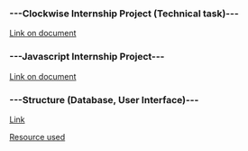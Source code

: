 ### ---Clockwise Internship Project (Technical task)---
[Link on document](https://docs.google.com/document/d/1HzQxQWCDJIkBZPTxXoj-c4Vrn6xCME8NNVihmtG_Oiw)

### ---Javascript Internship Project---
[Link on document](https://docs.google.com/document/d/1jAIh0O8luEFILld2IwWXbX5ea-58mo1GsKeAvA4kdY0/)

### ---Structure (Database, User Interface)---
[Link](
https://viewer.diagrams.net/?tags=%7B%7D&highlight=0000ff&edit=_blank&layers=1&nav=1&title=ApplicationStructure.drawio#R7V1tk5s4Ev41U3X3YaaQePXH8UwmydXmLpVkd%2B%2FyZUtjMzYXDD7AmXF%2B%2FUkYMNAChM2bDZPsZpBBtvU8LXW3uls38sPm7b1HtutP7tK0b7C0fLuRH28wVo0Zov%2Bwlv2hRcaSdmhZedby0IaODV%2BtX2bUKEWtO2tp%2BpkbA9e1A2ubbVy4jmMugkwb8Tz3NXvbi2tn33VLViZo%2BLogNmz901oG60OrgfVj%2BwfTWq3jd0ba7PDKhsQ3R9%2FEX5Ol%2B5pqkt%2FdyA%2Be6waH3zZvD6bNRi8el8NzTwWvJh%2FMM51A5IH7xbdvH1aP37e%2FyPuthfC7zx%2BNW6TgQz8%2Fib2LvnL0cYN9PAaeu3OWJutGupHnr2srML9uyYK9%2Bkphp23rYGPTK0R%2FfXGdIIJRia8fXNv1wr5kKfyh7X7guT%2BSMcXsTsu2U3c%2BSewPbV95ZGmZx14c16G9z6PPbXqB%2BVY4JCgZaEpR092Ygbent0QPyMadHn3dfR6%2F1yPaWDIiDNcpqDFWolYScWyVvMERBvpLhEQtVKT2UEHqwFGJv%2Fw%2Be5kCBKk8QAy5ATzIH1%2FQ%2FP77J%2FXJ%2F%2BP1H7%2FvX36ff7hFAI3ffdPzASRUxLfs14A8syY6msRLhIENGp2lAmI5phfBsnBtm2x9K7w9xHGxtuzlb2Tv7oK4o%2FjqAGL0buxpYlsrh%2F6%2BoAPLupwXjDQHj8LB17ODn1ynxYErDRJqafAFJqjMuH9hk%2Bx87XrWLzbadjSwaSzC61drYxOHzt5kmWuau%2BFyxZoCdxv9ZpsvQfTrsxsE7ia68KIxkLhwLj13%2B414KzO%2BJS1OkchsXcsJwlFT5%2FQvHdwH6U69Uek3e6DX6HhN%2F7LbPSp0DpVUyiTWrUn84NX0Ay4BSvlczYpiGeSyQNdaIoEMSPDxsZAG9PsHFrG%2FUH2AOKtQElNTIW%2BmjLQHcgSOg1M9Lrh0dF%2FscMFfW8ul6YjDg4XhSeERL%2BSicESdHQepdm%2FEprOOQwIqL3Ql8gHGyec8HXYFwP5PsjEn4JOlEgO5nMlN8kCktw54oAIevNsQy56IEBMBySrUkhS1SSoIddcBF7RJH%2BhdH6BmkphCYKgtKQT61cq%2BJgxGxXpdNvb1V%2F98bx1IuiEu6eMBvd7KfzoHRHrrgAOziQPnL%2Fqns0Couw5ogKBD7BNd5uo6YeTLcMKo6EQvDJq1ZYAj6AOb1K5z1S5JmBjx9okgD1pTuxD0xl2xIwaJS25ae6oJSIUuJtBbFxMw9MBdtSumBvS5bYsUdnVFs5wJIr11wQTolHuwgv00DaQ1MzwWMkDP3BdiBZazmtiQsAFLY2HD5JsbgJKIEDQL%2BQxpa8sWXa93Dp3mnqs5%2BieohLneupD2EfnnasBeUx08mQUivXXBghF56OqzQFgRvHQaYOigm2hQXwO8eBpAN%2BG%2FvOWVumlnavRIiZtW4y3WaKa3pHnFUjdp4M1p4DWIUeym5fLAkNuiwbji5bAwQGktGtUDpEInF%2Biti%2FkXOuce6Rt%2Bs67YVVsD%2FrcsWOmNTklpkg5C3XXBB%2Bifu3JnbX02JHvcafwwL%2FzhdDqIdNcFHaCD7sF2Fz%2FClX5iRKKuawaHEc1OECLddcEIHTDiEFgxTRHpRLEZHg0hoFePJTtNdMjE58Dw12ulQw333mRQtmVQojj8otKiVIoJd14C1oj8ewnnz7cnS%2BA4wZ7M9daB%2BMs1wv5GBHtdO%2FJkGgh11wUPavgVx8cDcQvydCKIdNcFEeQJ9xPsxDNwH8gEoEy4n2AOXj7u6oT7CXbf5eMOPYX3y43lFLLhgvdx473zyNjSFMHkVjQzimE%2Bz9qCXrnygZ%2Bs7kpxl8WjNupm27S1jStDX9wV%2B%2BES0p8fWnn6Nq5Ab13MvtDrdt0FL2pgXxxfiaRGuSDUXRdFcKDr7TPx%2FVfXW058SNngHEI0OzkIddcFIaZc3AFoBzyffLfJuCK1O69lQlDEtfprT8VVYHDfBHt9veD0mhgi3XXBAxjrN%2FHgBH3gjOIoAyECP8ivXCe4TFeNiqt9NUjtNORemZJeG9fGEkaf46vh8qA1X40CXXZX7KtRmkuDvXRfjQKddFddGaUG9CUqGWrWMhfprgsuTNFyA1gLeJY5fzFoK1pOhS67650PTouWqwnHCUtB95um6oii5WrAXncZOH3zXKS7Lngg4JgzneU9O5%2BIXi1s4vvWIsuA7PEuh3NZ0uewPEUntphvVvBvdtedNFOj6%2F8criUUXT%2B%2BRd2EF%2FvUxWfTs%2Bi3DS0%2BqcxE892dtzAF1AJzmTlQqXQS4M3JcZtn2iSwfpqZT1FCic9sYUoZilLOUNRyh8McvlD01JECoCOE1FmmJ1nK9RSESyboiaJL9qnbopWz%2BBPHIVbR%2B6gzqfSDGZp01v2xyST8xXMP0F8OX7FZ0RFwbrYgOpqSEp1b2oBwbdmhIuPtD%2F3pVAOJGuIOZS1uOfYYXu3TV83JY1ymLIgVuqIb4wEeiuCqfJrWF1xFzvaEZi0JbpwyFX9iVCFYiqSXPdCSYAl4ixsTrKMkqDpKSwIVBKw0KgiV%2FI4FYSD8LpqGa%2FNbkys6aojeWv5IsE6WAejS7mQZMNIa1DkrwExS8ytAw8SvXAHwZS4AqIBv9ReAWCNKesLtSIiR1ZNQhSKGVFz6QEsSBbcpqN0WAKkKGzNyBPZxmMlnLYh9H72woaZjaMB6pm%2F9StmnWWcR8weRXeD60TmUQCgjE5Zj1RYKQY39wNy8q2G4cyRzWJ3nTHM%2BIrhhMC5A8opefN0bINCRPypAtLzJ3LuEQG%2F6qABR8yth3xIST6FjBQRkivQtIRp0OI8LkMFJCB43IAjHeuZgEIEOxYAaWH5ANtvxwCLlT5TiwKJ3Cgt0R%2FnU8iUwxeVaMRGYunjbmu0hAl0uI0NEzu%2BocIp3dwsJtNlHBomAwtUtItBoHxkiIAK3d0ig2T42SAQW924hgYb7yCDRBJxbnUISaxvjhQRU6%2B8dEmi8jwwSlGTQDAYTaL%2BPDRM5v2vWOybQgh8bJn2u8PeLb98%2BrB6%2Fb3%2BR91sL4XefPxq3cOp6sV0SGJcECRh%2FDkrF1ns%2B%2BqJvRODEBbDIBkTwQoxTMDUwRqps3OlYSn6y6y%2FC%2BgwMWWKCp8dMy0dcNjZocGYJy%2BGzYeNVxE8Nj78myzD0JEycIP76GGgSBXhv3lZ0UNd3z64bsPyH7Z3nmQsmDF6U2aHm2HmD5ZfwB1CZvvLw7lF5vE%2FJzyG%2Be%2B5TBNlxq%2FRjhf2xJMxIIpToOtWL9qBr%2BmPU%2FkQ2ls3Q%2BMP0lsQhDaGulqKu8FDHHNSVtkCvkTYd0GUmCs5fWgw9y2VD77s79tHz4MmKfK%2FAWKM4cyYV2BNPTXwQKjDUHw3NeBAFq5j3xctNBjGWzpMHTIdwRaJ0ZvBPcnTontuB%2B%2FLimwFgQL3wGO6ICMSbVZDCcb2JFJ2QIpbg9lkB%2Fa%2Fc1M4W1oXi%2Bb8iSyhHv6fwp4Qv9ZeTXpYNWe172YCeX35JtokM7esQqG8yQJ8zt%2BLGpDCeD7Yq9w12naTuK1UYjUvRDTpTGBF0qI9OY7wYVnSnMSLoGWMHcE4rQxsrw6zvlQEJeN2ufWlAFb7r4cwC3a0NNSo0XuvacDm06HBxgK5H7snM0%2BJw%2FuKg9e4wQOf7FC9%2FcVAuZRbobnGoUy%2FyWheHi6FFh4uDDmjAMrLjiqoMcnflOsR%2Bd2zN5bgf7%2FnNDetAsRXkv2YQ7CM42X551mt4TH5PFw%2BqKByUKu9wky7ucFOe334m3Yoz%2BA8Dl8tfr0ya56MQrRrprHn%2BfrvEp7Aw%2F85bW2CkxUSWAZOlQJXpiCzQgfkujL3JU%2BhIEJQFvlgL5e46pDDKl6mjSLzT2J8bTiQQAC25NQfz4adV9VJTStVLnaNecuuBt6ZeYgEHZNcRP0jPDVq2pBl9pfeQnyT6bkDDZszKuDaIUYOOrvvwqQ3xqez67D09Vo3xeefTd9NsZjI%2B0xlGWwXhGGks3VKeO88%2B%2B4cwjStYswc29BM6F5IgK7gBmpusDpg2wxRcIWAyZ7MM8ajS3rRUw%2FdlbQhbhdMo50EN65kmrb%2BRZ9P%2BTKGLDKG4sOncZi%2FMyeLHKpRdnqcjfLN7fxv6RkJekPjixXpj0j6PPs%2FjOgi2dFzu2Ujgp8XSwXfWwnVeLDoreHcL%2Bo74aUkCQv9h7ZT9T475ers3iXfr366Js7xdeuTVuX0mrCoVfmLZrk%2BmTd%2FNcx1r8deCRRn%2BhSiQtwgbd1vmVzlR40nYdSDxnxHuiM%2FgJig4U0opiDheeRSXyMscyYAbOD6Tz0F4WPFAteMzMT9Vue5EO8aqqHZ8pnLMt%2BQVrJbxFOE4S63hamBy3i%2BZk4%2B4%2Bldhndbcx5abfBzhisd1VB6znX387FJlpcRJLSFsai9R0yZzBRvlrFO03u0V6Pf0zGDnObTNdUJ90PLD77xieuHffPKT%2FbvzmaEqWc6L%2B%2FeL0xLlijm%2BJS0RIbl0EkAGJIPKK%2BnYHhlgNOWfpk01K7gZNnSMcT8Ya5pcOlHztDBeefx8dc3mIIYxkhUzeIWhXa0rJVD0qR%2FP8sKXnYglXtAKryJSvlp1c0lP12ihoUoLbUOCMGv0duEyT8UTg%2FGJHbRz6%2B4C23LMnCkmsrvdyFxtMHsqSxIkY0CS2KjJZBM2cIANnyM1kqSumSNSzJE1sV%2F6Iog6RILUCG64ZoIkk0hP3MBD5EaNCIcRcwO3zA1ppg6QG1DxHzc3%2BlU%2BcKisDo0j0HL4%2BJM47k%2B4scTaAX8GbzGq7aI6U6UyCwRxthNnHANEby0Bv9bOddeWIYYuwCeJ%2FaHtK48sLfPYS2dWI29TpVurMTmBfZq4hzBx86xG3PfErUyehaEaBf1zY%2FIoDNUo6J8bkzNhSGsLzyjonyPQqfCJvFkbnlUQvjCZBXkVU1bLVEzMMQsQL2GqNbsAxeei9RW3g7sJa4%2FlmBMpkODdSYSOKhqhE4Vq9RXAzjkN8msYTQfoMoWEZNb6GZjHVYUj5Z3GgXAOIpyKarVFAV1X7gx1lvxkk9s0g3N%2BVac5spwz96YKnA2grpagnpSu7Q%2F1qaJSxPxiDDOQjSMzmnO8YF1aXHxm9OXQosMqnJPreQiuo4pVZQZXlU4dBJyD%2FkbJkiGELOnU8hgyVSZf9JD8jQYuM1L6Z4tAIDODdFs4FnT8HYpi5D%2B8SQ6BqDNGat3JV%2BMoAm0p9JyDCsEQmc7y3vNCi21hE58lRmakKuvHq7ewlXrDSkCF453OiOCYRHHbqbpUEgWefeLgqQOpZ8fnKnLUGtO0BKKzJhyPYpk96xjVRZXbS15I24Yc2uJTJk6TirGqwbm520wczqFmErpj%2Bz8Sk8n7uGrEJUHdtrGDOHugEq%2FmCy8Iqz0koY0TRkbePnnE%2BWH99GGS7OiRlAwEkcQcJHnnn7eHpIAJ0rZSOdP10kw1ziCVraXNb%2FkLuIlrx4k25i0pgfVkdaR5Tzt0qd7ffr%2B4SaJ0q7x5tOIKs1ntDvpaOz3gTxcIkmp9xkBa3RkjFuJuZgwB%2B2VoM4ZaOWN0O4QC3o5R%2BcZacrbXIkNc5ONOzv7kZiiOo4xTd6m1sktqJzrNKQMny3dGZuCyJrd2h8U20vR4w635sYM2Ghi7YXle1PNUnXM9aDkghuJBUwV2oSYcj5KZCzXAeQET9aFl%2B4GC2jLsBnShDLji3GACUPVzw0r5ZED50m8FNdSaLv02yxfhyr6tVlF7repj556%2FaaX4mg71v6n4WqVZVIp7%2FzG3xhRBM4jEPE4ll94Tawyoec53FEGYVz%2BJfApLY1a6IW9Ag6JbkUecEnsliHZT6Dxc4opHLbH3%2Bit0nhQlHtKw0VEzwMSh887F7XiwZOhejrPxmOiFFn0sldr%2Fdm4Qjke8%2B5pqOuTt%2FctbhsU%2B%2Fd1iYfr%2By8622SisTMf06FS%2BjPumH%2FbQfVxdPofP4N3ZLWf6ITr75fkiS5wKsJi3D92aBxvJUA1579LrgP1vQyznJi7%2FOq08JeBqYDKQce%2FHkSRVg8auY7L428XaXPy4XVjewi4KquRMAYMqSINkHSqrM26OcKe1%2FVFcmvKyXC3VcLd9VpVcgPe5vhapGV8L7FiROfPcLNdbgX%2BwrueG%2B2ayWuGvQSoopnHSQ1gzKh6qGOTc8%2B14hpBIXcfTfdvtSkhf%2Fm0esbCm5Yx5US830kV6a9nXjURqOGbV5nlYWwE%2FSOF%2FVIvGD2Ejr02HjYhdxT1kG3ltusrrEnHeO9%2BGOY3cLjnvLeU%2BZGgrgFTk7ca5C4j%2Fo0BDZZmM8UqWiMrcT%2Bms7OFPxPsRZiv6VNwuTa%2FQFTj%2FqbzDmrnRNfHpuS3oFdDw%2F0qHl2V207djpolJTRTWj%2BMG1sv%2B8MLe3TEDZh2eaMbuyteicSObdk3Y4RbPpsl6WnjmwZ69AsO12VBqQ4LzWxzVkzZcecGa7dk2nOKHj9QMeCa%2BGQLo7RbBzru8iHkFtYtnnJYUQWkIuvdOCG6il57LnEnHlY5NuJ%2Fcpcnu%2BD8%3D
)

[Resource used](https://app.diagrams.net/)